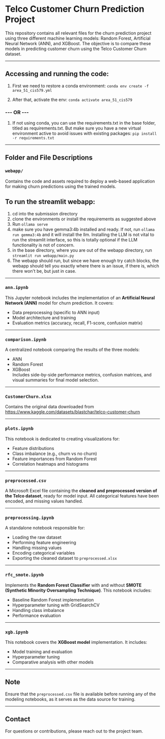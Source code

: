 # Telco Customer Churn Prediction Project

This repository contains all relevant files for the churn prediction project using three different machine learning models: Random Forest, Artificial Neural Network (ANN), and XGBoost. The objective is to compare these models in predicting customer churn using the Telco Customer Churn dataset.

---
## Accessing and running the code:
1. First we need to restore a conda environment:
`conda env create -f area_51_cis579.yml`

2. After that, activate the env:
`conda activate area_51_cis579`
### --- OR ---
1. If not using conda, you can use the requirements.txt in the base folder, titled as requirements.txt. But make sure you have a new virtual environment active to avoid issues with existing packages:
`pip install -r requirements.txt`

---

##  Folder and File Descriptions

###  `webapp/`
Contains the code and assets required to deploy a web-based application for making churn predictions using the trained models.

## To run the streamlit webapp:
1. cd into the submission directory
2. clone the environments or install the requirements as suggested above
3. Run `ollama serve`
4. make sure you have gemma3:4b installed and ready. If not, run `ollama run gemma3:4b` and it will install the llm. Installing the LLM is not vital to run the streamlit interface, so this is totally optional if the LLM functionality is not of concern.
5. in the base directory, where you are out of the webapp directory, run `streamlit run webapp/main.py`
6. The webapp should run, but since we have enough try catch blocks, the webapp should tell you exactly where there is an issue, if there is, which there won't be, but just in case.

---

###  `ann.ipynb`
This Jupyter notebook includes the implementation of an **Artificial Neural Network (ANN)** model for churn prediction. It covers:
- Data preprocessing (specific to ANN input)
- Model architecture and training
- Evaluation metrics (accuracy, recall, F1-score, confusion matrix)

---

###  `comparison.ipynb`
A centralized notebook comparing the results of the three models:
- ANN
- Random Forest
- XGBoost  
Includes side-by-side performance metrics, confusion matrices, and visual summaries for final model selection.

---

###  `CustomerChurn.xlsx`
Contains the original data downloaded from https://www.kaggle.com/datasets/blastchar/telco-customer-churn

---

###  `plots.ipynb`
This notebook is dedicated to creating visualizations for:
- Feature distributions
- Class imbalance (e.g., churn vs no churn)
- Feature importances from Random Forest
- Correlation heatmaps and histograms

---

###  `preprocessed.csv`
A Microsoft Excel file containing the **cleaned and preprocessed version of the Telco dataset**, ready for model input. All categorical features have been encoded, and missing values handled.

---

###  `preprocessing.ipynb`
A standalone notebook responsible for:
- Loading the raw dataset
- Performing feature engineering
- Handling missing values
- Encoding categorical variables
- Exporting the cleaned dataset to `preprocessed.xlsx`

---

###  `rfc_smote.ipynb`
Implements the **Random Forest Classifier** with and without **SMOTE (Synthetic Minority Oversampling Technique)**. This notebook includes:
- Baseline Random Forest implementation
- Hyperparameter tuning with GridSearchCV
- Handling class imbalance
- Performance evaluation

---

###  `xgb.ipynb`
This notebook covers the **XGBoost model** implementation. It includes:
- Model training and evaluation
- Hyperparameter tuning
- Comparative analysis with other models

---

##  Note
Ensure that the `preprocessed.csv` file is available before running any of the modeling notebooks, as it serves as the data source for training.

---
##  Contact
For questions or contributions, please reach out to the project team.
